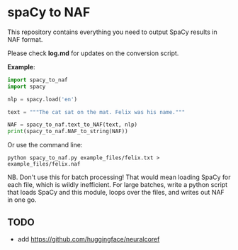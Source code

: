 # spaCy to NAF

This repository contains everything you need to output SpaCy results in NAF format.

Please check **log.md** for updates on the conversion script.

**Example**:

```python
import spacy_to_naf
import spacy

nlp = spacy.load('en')

text = """The cat sat on the mat. Felix was his name."""

NAF = spacy_to_naf.text_to_NAF(text, nlp)
print(spacy_to_naf.NAF_to_string(NAF))
```

Or use the command line:
```
python spacy_to_naf.py example_files/felix.txt > example_files/felix.naf
```

NB. Don't use this for batch processing! That would mean loading SpaCy for each
file, which is wildly inefficient. For large batches, write a python script that
loads SpaCy and this module, loops over the files, and writes out NAF in one go.

## TODO
* add https://github.com/huggingface/neuralcoref

